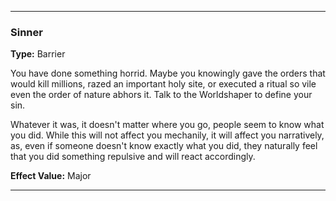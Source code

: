 ___
### Sinner
__Type:__ Barrier

You have done something horrid. Maybe you knowingly gave the orders that would kill millions, razed an important holy site, or executed a ritual so vile even the order of nature abhors it. Talk to the Worldshaper to define your sin.

Whatever it was, it doesn't matter where you go, people seem to know what you did. While this will not affect you mechanily, it will affect you narratively, as, even if someone doesn't know exactly what you did, they naturally feel that you did something repulsive and will react accordingly.

__Effect Value:__ Major

___